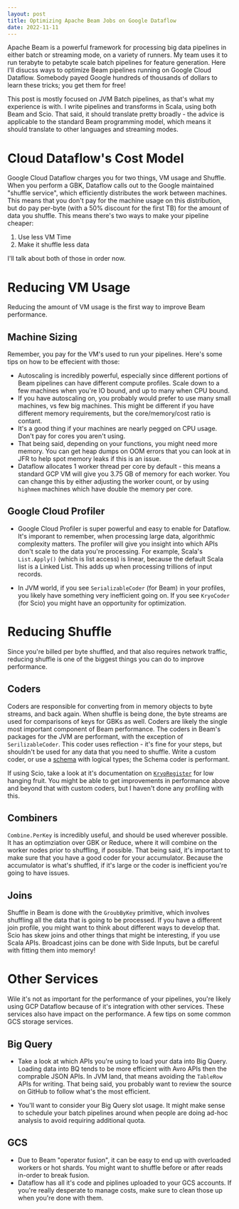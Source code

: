 ```yaml
---
layout: post
title: Optimizing Apache Beam Jobs on Google Dataflow
date: 2022-11-11
---
```


Apache Beam is a powerful framework for processing big data pipelines in either batch or streaming mode, on a variety of runners. 
My team uses it to run terabyte to petabyte scale batch pipelines for feature generation.
Here I'll disucss ways to optimize Beam pipelines running on Google Cloud Dataflow. 
Somebody payed Google hundreds of thousands of dollars to learn these tricks; you get them for free!

This post is mostly focused on JVM Batch pipelines, as that's what my experience is with. 
I write pipelines and transforms in Scala, using both Beam and Scio. 
That said, it should translate pretty broadly - the advice is applicable to the standard Beam programming model, which means it should translate to other languages and streaming modes.  

# Cloud Dataflow's Cost Model

Google Cloud Dataflow charges you for two things, VM usage and Shuffle. When you perform a GBK, Dataflow calls out to the Google maintained "shuffle service", which efficiently distributes the work between machines. This means that you don't pay for the machine usage on this distribution, but do pay per-byte (with a 50% discount for the first TB) for the amount of data you shuffle. This means there's two ways to make your pipeline cheaper: 

1. Use less VM Time
2. Make it shuffle less data

I'll talk about both of those in order now.
# Reducing VM Usage

Reducing the amount of VM usage is the first way to improve Beam performance.

## Machine Sizing

Remember, you pay for the VM's used to run your pipelines. Here's some tips on how to be effecient with those:
* Autoscaling is incredibly powerful, especially since different portions of Beam pipelines can have different compute profiles. Scale down to a few machines when you're IO bound, and up to many when CPU bound.
* If you have autoscaling on, you probably would prefer to use many small machines, vs few big machines. This might be different if you have different memory requirements, but the core/memory/cost ratio is contant.
* It's a good thing if your machines are nearly pegged on CPU usage. Don't pay for cores you aren't using.
* That being said, depending on your functions, you might need more memory. You can get heap dumps on OOM errors that you can look at in JFR to help spot memory leaks if this is an issue. 
* Dataflow allocates 1 worker thread per core by default - this means a standard GCP VM will give you 3.75 GB of memory for each worker. You can change this by either adjusting the worker count, or by using `highmem` machines which have double the memory per core.

## Google Cloud Profiler

* Google Cloud Profiler is super powerful and easy to enable for Dataflow.
It's imporant to remember, when processing large data, algorithmic complexity matters. The profiler will give you insight into which APIs don't scale to the data you're processing. For example, Scala's `List.Apply()` (which is list access) is linear, because the default Scala list is a Linked List. This adds up when processing trillions of input records. 

* In JVM world, if you see `SerializableCoder` (for Beam) in your profiles, you likely have something very inefficient going on. If you see `KryoCoder` (for Scio) you might have an opportunity for optimization. 

# Reducing Shuffle

Since you're billed per byte shuffled, and that also requires network traffic, reducing shuffle is one of the biggest things you can do to improve performance.

## Coders

Coders are responsible for converting from in memory objects to byte streams, and back again. 
When shuffle is being done, the byte streams are used for comparisons of keys for GBKs as well.
Coders are likely the single most important component of Beam performance. 
The coders in Beam's packages for the JVM are performant, with the exception of `SerilizableCoder`. 
This coder uses reflection - it's fine for your steps, but shouldn't be used for any data that you need to shuffle. 
Write a custom coder, or use a [schema](https://beam.apache.org/documentation/programming-guide/#schemas) with logical types; the Schema coder is performant.

If using Scio, take a look at it's documentation on [`KryoRegister`](https://spotify.github.io/scio/internals/Kryo.html) for low hanging fruit. 
You might be able to get improvements in performance above and beyond that with custom coders, but I haven't done any profiling with this.

## Combiners

`Combine.PerKey` is incredibly useful, and should be used wherever possible. 
It has an optimziation over GBK or Reduce, where it will combine on the worker nodes prior to shuffling, if possible. 
That being said, it's important to make sure that you have a good coder for your accumulator. Because the accumulator is what's shuffled, if it's large or the coder is inefficient you're going to have issues.   

## Joins

Shuffle in Beam is done with the `GroubByKey` primitive, which involves shuffling all the data that is going to be processed. If you have a different join profile, you might want to think about different ways to develop that. Scio has skew joins and other things that might be interesting, if you use Scala APIs. Broadcast joins can be done with Side Inputs, but be careful with fitting them into memory!   

# Other Services
Wile it's not as important for the performance of your pipelines, you're likely using GCP Dataflow because of it's integration with other services. These services also have impact on the performance. A few tips on some common GCS storage services. 
## Big Query
* Take a look at which APIs you're using to load your data into Big Query.
Loading data into BQ tends to be more efficient with Avro APIs then the comprable JSON APIs. In JVM land, that means avoiding the `TableRow` APIs for writing. That being said, you probably want to review the source on GitHub to follow what's the most efficient.

* You'll want to consider your Big Query slot usage. It might make sense to schedule your batch pipelines around when people are doing ad-hoc analysis to avoid requiring additional quota. 
## GCS
* Due to Beam "operator fusion", it can be easy to end up with overloaded workers or hot shards. You might want to shuffle before or after reads in-order to break fusion.  
* Dataflow has all it's code and piplines uploaded to your GCS accounts. If you're really desperate to manage costs, make sure to clean those up when you're done with them. 